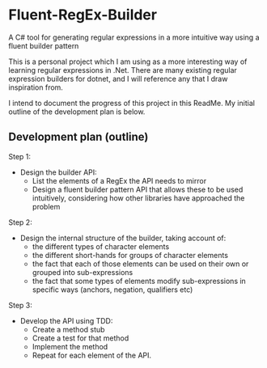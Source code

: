 # Fluent-RegEx-Builder
A C# tool for generating regular expressions in a more intuitive way using a fluent builder pattern

This is a personal project which I am using as a more interesting way of learning regular expressions in .Net. There are many existing regular expression builders for dotnet, and I will reference any that I draw inspiration from. 

I intend to document the progress of this project in this ReadMe. My initial outline of the development plan is below.

## Development plan (outline)

Step 1:
* Design the builder API:
  - List the elements of a RegEx the API needs to mirror
  - Design a fluent builder pattern API that allows these to be used intuitively, considering how other libraries have approached the problem

Step 2:
* Design the internal structure of the builder, taking account of:
  - the different types of character elements
  - the different short-hands for groups of character elements
  - the fact that each of those elements can be used on their own or grouped into sub-expressions
  - the fact that some types of elements modify sub-expressions in specific ways (anchors, negation, qualifiers etc)

Step 3:
* Develop the API using TDD:
  - Create a method stub
  - Create a test for that method
  - Implement the method
  - Repeat for each element of the API.

